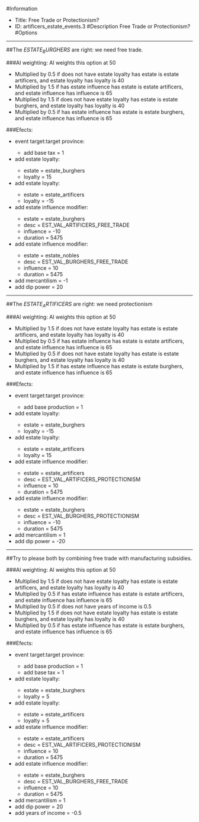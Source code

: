 #Information
 - Title: Free Trade or Protectionism?
 - ID: artificers_estate_events.3
#Description
Free Trade or Protectionism?
#Options

___
##The $ESTATE_BURGHERS$ are right: we need free trade.

###AI weighting:
AI weights this option at 50
 - Multiplied by 0.5 if does not have estate loyalty has estate is estate artificers, and estate loyalty has loyalty is 40
 - Multiplied by 1.5 if has estate influence has estate is estate artificers, and estate influence has influence is 65
 - Multiplied by 1.5 if does not have estate loyalty has estate is estate burghers, and estate loyalty has loyalty is 40
 - Multiplied by 0.5 if has estate influence has estate is estate burghers, and estate influence has influence is 65


###Efects:<ul><li>event target:target province:</li><ul><li>add base tax = 1</li></ul><li>add estate loyalty:</li><ul><li>estate = estate_burghers</li><li>loyalty = 15</li></ul><li>add estate loyalty:</li><ul><li>estate = estate_artificers</li><li>loyalty = -15</li></ul><li>add estate influence modifier:</li><ul><li>estate = estate_burghers</li><li>desc = EST_VAL_ARTIFICERS_FREE_TRADE</li><li>influence = -10</li><li>duration = 5475</li></ul><li>add estate influence modifier:</li><ul><li>estate = estate_nobles</li><li>desc = EST_VAL_BURGHERS_FREE_TRADE</li><li>influence = 10</li><li>duration = 5475</li></ul><li>add mercantilism = -1</li><li>add dip power = 20</li></ul>

___
##The $ESTATE_ARTIFICERS$ are right: we need protectionism

###AI weighting:
AI weights this option at 50
 - Multiplied by 1.5 if does not have estate loyalty has estate is estate artificers, and estate loyalty has loyalty is 40
 - Multiplied by 0.5 if has estate influence has estate is estate artificers, and estate influence has influence is 65
 - Multiplied by 0.5 if does not have estate loyalty has estate is estate burghers, and estate loyalty has loyalty is 40
 - Multiplied by 1.5 if has estate influence has estate is estate burghers, and estate influence has influence is 65


###Efects:<ul><li>event target:target province:</li><ul><li>add base production = 1</li></ul><li>add estate loyalty:</li><ul><li>estate = estate_burghers</li><li>loyalty = -15</li></ul><li>add estate loyalty:</li><ul><li>estate = estate_artificers</li><li>loyalty = 15</li></ul><li>add estate influence modifier:</li><ul><li>estate = estate_artificers</li><li>desc = EST_VAL_ARTIFICERS_PROTECTIONISM</li><li>influence = 10</li><li>duration = 5475</li></ul><li>add estate influence modifier:</li><ul><li>estate = estate_burghers</li><li>desc = EST_VAL_BURGHERS_PROTECTIONISM</li><li>influence = -10</li><li>duration = 5475</li></ul><li>add mercantilism = 1</li><li>add dip power = -20</li></ul>

___
##Try to please both by combining free trade with manufacturing subsidies.

###AI weighting:
AI weights this option at 50
 - Multiplied by 1.5 if does not have estate loyalty has estate is estate artificers, and estate loyalty has loyalty is 40
 - Multiplied by 0.5 if has estate influence has estate is estate artificers, and estate influence has influence is 65
 - Multiplied by 0.5 if does not have years of income is 0.5
 - Multiplied by 1.5 if does not have estate loyalty has estate is estate burghers, and estate loyalty has loyalty is 40
 - Multiplied by 0.5 if has estate influence has estate is estate burghers, and estate influence has influence is 65


###Efects:<ul><li>event target:target province:</li><ul><li>add base production = 1</li><li>add base tax = 1</li></ul><li>add estate loyalty:</li><ul><li>estate = estate_burghers</li><li>loyalty = 5</li></ul><li>add estate loyalty:</li><ul><li>estate = estate_artificers</li><li>loyalty = 5</li></ul><li>add estate influence modifier:</li><ul><li>estate = estate_artificers</li><li>desc = EST_VAL_ARTIFICERS_PROTECTIONISM</li><li>influence = 10</li><li>duration = 5475</li></ul><li>add estate influence modifier:</li><ul><li>estate = estate_burghers</li><li>desc = EST_VAL_BURGHERS_FREE_TRADE</li><li>influence = 10</li><li>duration = 5475</li></ul><li>add mercantilism = 1</li><li>add dip power = 20</li><li>add years of income = -0.5</li></ul>
